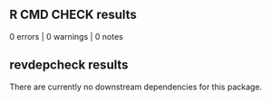## R CMD CHECK results

0 errors | 0 warnings | 0 notes

## revdepcheck results

There are currently no downstream dependencies for this package.

